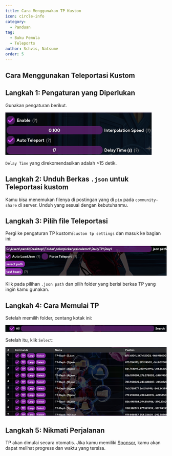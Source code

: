 ```yaml
---
title: Cara Menggunakan TP Kustom
icon: circle-info
category:
  - Panduan
tag:
  - Buku Pemula
  - Teleports
author: Schvis, Natsume
order: 5
---
```


## Cara Menggunakan Teleportasi Kustom

## Langkah 1: Pengaturan yang Diperlukan

Gunakan pengaturan berikut.

![](../../images/teleport1.png)

`Delay Time` yang direkomendasikan adalah >15 detik.

## Langkah 2: Unduh Berkas `.json` untuk Teleportasi kustom

Kamu bisa menemukan filenya di postingan yang di `pin` pada `community-share` di server. Unduh yang sesuai dengan kebutuhanmu.

## Langkah 3: Pilih file Teleportasi

Pergi ke pengaturan TP kustom/`custom tp settings` dan masuk ke bagian ini:

![](../../images/teleport2.png)

Klik pada pilihan `.json path` dan pilih folder yang berisi berkas TP yang ingin kamu gunakan.

## Langkah 4: Cara Memulai TP

Setelah memilih folder, centang kotak ini:

![](../../images/teleport3.png)

Setelah itu, klik `Select`:

![](../../images/teleport4.png)

## Langkah 5: Nikmati Perjalanan

TP akan dimulai secara otomatis. Jika kamu memiliki [Sponsor](../start/sponsor.md), kamu akan dapat melihat progress dan waktu yang tersisa.
